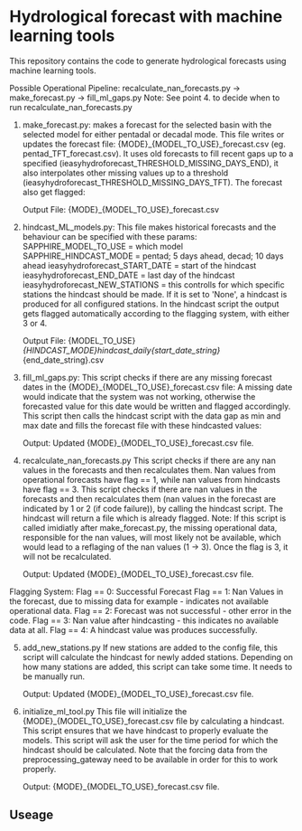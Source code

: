 # Hydrological forecast with machine learning tools
This repository contains the code to generate hydrological forecasts using machine learning tools. 

Possible Operational Pipeline:
recalculate_nan_forecasts.py -> make_forecast.py -> fill_ml_gaps.py 
Note: See point 4. to decide when to run recalculate_nan_forecasts.py

1. make_forecast.py:
    makes a forecast for the selected basin with the selected model for either pentadal or decadal mode.
    This file writes or updates the forecast file: {MODE}_{MODEL_TO_USE}_forecast.csv (eg. pentad_TFT_forecast.csv).
    It uses old forecasts to fill recent gaps up to a specified (ieasyhydroforecast_THRESHOLD_MISSING_DAYS_END), it also interpolates other missing values up to a threshold (ieasyhydroforecast_THRESHOLD_MISSING_DAYS_TFT).
    The forecast also get flagged:
    
    Output File: {MODE}_{MODEL_TO_USE}_forecast.csv

2. hindcast_ML_models.py:
    This file makes historical forecasts and the behaviour can be specified with these params:
        SAPPHIRE_MODEL_TO_USE = which model
        SAPPHIRE_HINDCAST_MODE = pentad; 5 days ahead, decad; 10 days ahead
        ieasyhydroforecast_START_DATE = start of the hindcast
        ieasyhydroforecast_END_DATE = last day of the hindcast
        ieasyhydroforecast_NEW_STATIONS = this controlls for which specific stations the hindcast should be made. If it is set to 'None', a hindcast is produced for all configured stations.
    In the hindcast script the output gets flagged automatically according to the flagging system, with either 3 or 4.

    Output File: {MODEL_TO_USE}_{HINDCAST_MODE}_hindcast_daily_{start_date_string}_{end_date_string}.csv

3. fill_ml_gaps.py:
    This script checks if there are any missing forecast dates in the {MODE}_{MODEL_TO_USE}_forecast.csv file: A missing date would indicate that the system was not working, otherwise the forecasted value for this date would be written and flagged accordingly. 
    This script then calls the hindcast script with the data gap as min and max date and fills the forecast file with these hindcasted values:

    Output: Updated {MODE}_{MODEL_TO_USE}_forecast.csv file.

4. recalculate_nan_forecasts.py
    This script checks if there are any nan values in the forecasts and then recalculates them. Nan values from operational forecasts have flag == 1, while nan values from hindcasts have flag == 3. This script checks if there are nan values in the forecasts and then recalculates them (nan values in the forecast are indicated by 1 or 2 (if code failure)), by calling the hindcast script. The hindcast will return a file which is already flagged. 
    Note: If this script is called imidiatly after make_forecast.py, the missing operational data, responsible for the nan values, will most likely not be available, which would lead to a reflaging of the nan values (1 -> 3). Once the flag is 3, it will not be recalculated.

    Output: Updated {MODE}_{MODEL_TO_USE}_forecast.csv file.

Flagging System:
    Flag == 0: Successful Forecast
    Flag == 1: Nan Values in the forecast, due to missing data for example - indicates not available operational data.
    Flag == 2: Forecast was not successful - other error in the code.
    Flag == 3: Nan value after hindcasting - this indicates no available data at all.
    Flag == 4: A hindcast value was produces successfully. 

5. add_new_stations.py
   If new stations are added to the config file, this script will calculate the hindcast for newly added stations. Depending on how many stations are added, this script can take some time. It needs to be manually run.

   Output: Updated {MODE}_{MODEL_TO_USE}_forecast.csv file.

6. initialize_ml_tool.py
    This file will initialize the {MODE}_{MODEL_TO_USE}_forecast.csv file by calculating a hindcast. This script ensures that we have hindcast to properly evaluate the models. This script will ask the user for the time period for which the hindcast should be calculated. Note that the forcing data from the preprocessing_gateway need to be available in order for this to work properly.

    Output: {MODE}_{MODEL_TO_USE}_forecast.csv file.

## Useage


